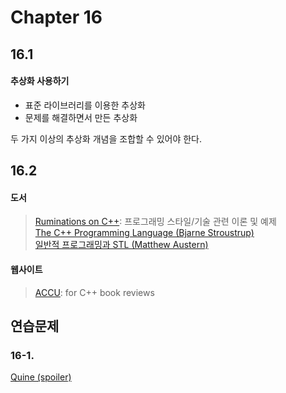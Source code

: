 # Chapter 16

## 16.1
#### 추상화 사용하기
- 표준 라이브러리를 이용한 추상화
- 문제를 해결하면서 만든 추상화

두 가지 이상의 추상화 개념을 조합할 수 있어야 한다.


## 16.2
#### 도서
> [Ruminations on C++](https://www.amazon.com/Ruminations-Decade-Programming-Insight-Experience/dp/0201423391): 프로그래밍 스타일/기술 관련 이론 및 예제  
> [The C++ Programming Language (Bjarne Stroustrup)](http://acornpub.co.kr/book/cplusplus-language)  
> [일반적 프로그래밍과 STL (Matthew Austern)](http://www.yes24.com/Product/Goods/1515375)  

#### 웹사이트
> [ACCU](https://accu.org/): for C++ book reviews

## 연습문제
### 16-1.
[Quine (spoiler)](https://en.wikipedia.org/wiki/Quine_(computing))